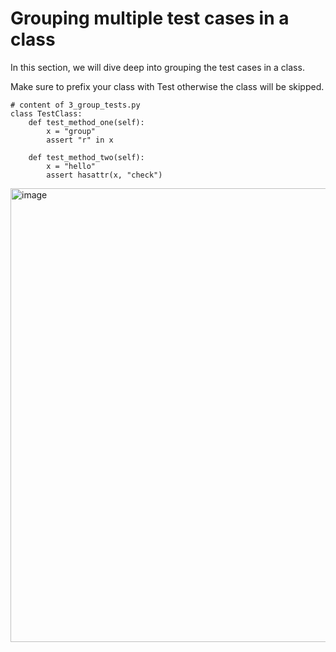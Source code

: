 # Grouping multiple test cases in a class
In this section, we will dive deep into grouping the test cases in a class.

Make sure to prefix your class with Test otherwise the class will be skipped. 

```
# content of 3_group_tests.py
class TestClass:
    def test_method_one(self):
        x = "group"
        assert "r" in x

    def test_method_two(self):
        x = "hello"
        assert hasattr(x, "check")
```
<img width="726" alt="image" src="https://user-images.githubusercontent.com/19406666/209077514-0849aa6a-a38c-4dad-b680-839284440e1b.png">
